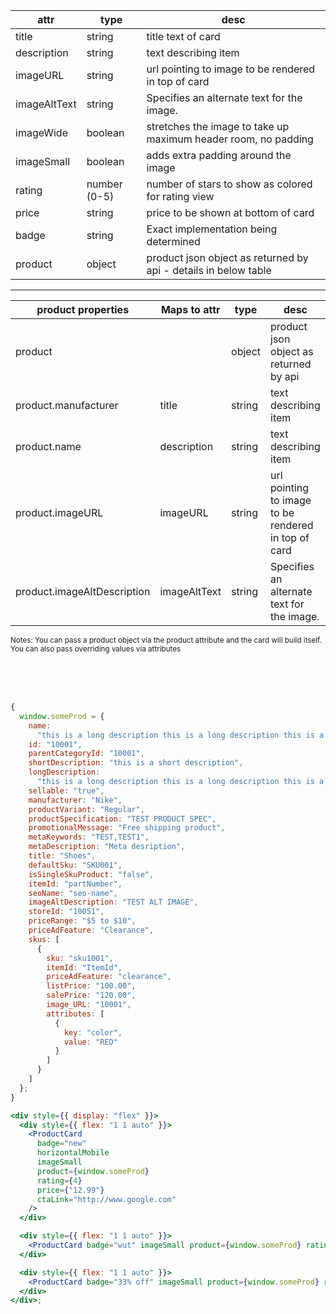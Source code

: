 | attr         | type         | desc                                                            |
| ------------ | ------------ | --------------------------------------------------------------- |
| title        | string       | title text of card                                              |
| description  | string       | text describing item                                            |
| imageURL     | string       | url pointing to image to be rendered in top of card             |
| imageAltText | string       | Specifies an alternate text for the image.                      |
| imageWide    | boolean      | stretches the image to take up maximum header room, no padding  |
| imageSmall   | boolean      | adds extra padding around the image                             |
| rating       | number (0-5) | number of stars to show as colored for rating view              |
| price        | string       | price to be shown at bottom of card                             |
| badge        | string       | Exact implementation being determined                           |
| product      | object       | product json object as returned by api - details in below table |

<hr/>

| product properties          | Maps to attr | type   | desc                                                |
| --------------------------- | ------------ | ------ | --------------------------------------------------- |
| product                     |              | object | product json object as returned by api              |
| product.manufacturer        | title        | string | text describing item                                |
| product.name                | description  | string | text describing item                                |
| product.imageURL            | imageURL     | string | url pointing to image to be rendered in top of card |
| product.imageAltDescription | imageAltText | string | Specifies an alternate text for the image.          |

<sub>
Notes: You can pass a product object via the product attribute and the card will build itself. You can also pass overriding values via attributes
</sub>

<br><br><br>

```jsx
{
  window.someProd = {
    name:
      "this is a long description this is a long description this is a long description this is a long description this is a long description",
    id: "10001",
    parentCategoryId: "10001",
    shortDescription: "this is a short description",
    longDescription:
      "this is a long description this is a long description this is a long description this is a long description this is a long description ",
    sellable: "true",
    manufacturer: "Nike",
    productVariant: "Regular",
    productSpecification: "TEST PRODUCT SPEC",
    promotionalMessage: "Free shipping product",
    metaKeywords: "TEST,TEST1",
    metaDescription: "Meta desription",
    title: "Shoes",
    defaultSku: "SKU001",
    isSingleSkuProduct: "false",
    itemId: "partNumber",
    seoName: "seo-name",
    imageAltDescription: "TEST ALT IMAGE",
    storeId: "10051",
    priceRange: "$5 to $10",
    priceAdFeature: "Clearance",
    skus: [
      {
        sku: "sku1001",
        itemId: "ItemId",
        priceAdFeature: "clearance",
        listPrice: "100.00",
        salePrice: "120.00",
        image_URL: "10001",
        attributes: [
          {
            key: "color",
            value: "RED"
          }
        ]
      }
    ]
  };
}

<div style={{ display: "flex" }}>
  <div style={{ flex: "1 1 auto" }}>
    <ProductCard
      badge="new"
      horizontalMobile
      imageSmall
      product={window.someProd}
      rating={4}
      price={"12.99"}
      ctaLink="http://www.google.com"
    />
  </div>

  <div style={{ flex: "1 1 auto" }}>
    <ProductCard badge="wut" imageSmall product={window.someProd} rating={4} price={"$$$79.99"} />
  </div>

  <div style={{ flex: "1 1 auto" }}>
    <ProductCard badge="33% off" imageSmall product={window.someProd} rating={4} price={"39.99"} />
  </div>
</div>;
```
